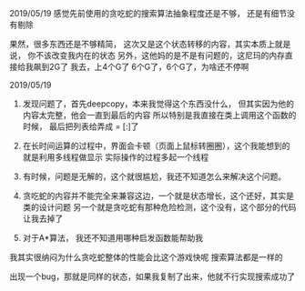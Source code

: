 2019/05/19
感觉先前使用的贪吃蛇的搜索算法抽象程度还是不够，
还是有细节没有剔除

果然，很多东西还是不够精简，
这次又是这个状态转移的内容，其实本质上就是说，
你不该改变我内在的状态
另外，这他妈的是不是有问题的，这尼玛的内存直接给我飙到2G了
我去，上4个G了
6个G了，6个G了，为啥还不停啊

2019/05/19
1. 发现问题了，首先deepcopy，本来我觉得这个东西没什么，
但其实因为他的内容太完整，他会一直到最后的内容
所以特别是我直接在类上调用这个函数的时候，
最后把列表给弄成 = [:]了
2. 在长时间运算的过程中，界面会卡顿（页面上鼠标转圈圈），这个我能想到的就是利用多线程做显示
实际操作的过程多起一个线程
3. 有时候，问题是无解的，这个就很尴尬，我还不知道怎么来解决这个问题。
4. 贪吃蛇的内容并不能完全来兼容这边，一个就是状态增长，这个还好，其实是类的设计问题
另一个就是贪吃蛇有那种危险检测，这个没有，这个部分的代码让我去掉了

5. 对于A*算法， 我还不知道用哪种启发函数能帮助我

我其实很纳闷为什么贪吃蛇整体的性能会比这个游戏快呢
搜索算法都是一样的

出现一个bug，那就是同样的状态，如果我复制了出来，他就不行实现搜索成功了